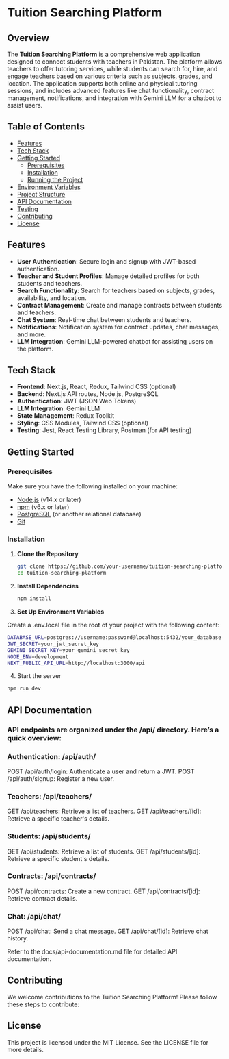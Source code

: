 # Tuition Searching Platform

## Overview

The **Tuition Searching Platform** is a comprehensive web application designed to connect students with teachers in Pakistan. The platform allows teachers to offer tutoring services, while students can search for, hire, and engage teachers based on various criteria such as subjects, grades, and location. The application supports both online and physical tutoring sessions, and includes advanced features like chat functionality, contract management, notifications, and integration with Gemini LLM for a chatbot to assist users.

## Table of Contents

- [Features](#features)
- [Tech Stack](#tech-stack)
- [Getting Started](#getting-started)
  - [Prerequisites](#prerequisites)
  - [Installation](#installation)
  - [Running the Project](#running-the-project)
- [Environment Variables](#environment-variables)
- [Project Structure](#project-structure)
- [API Documentation](#api-documentation)
- [Testing](#testing)
- [Contributing](#contributing)
- [License](#license)

## Features

- **User Authentication**: Secure login and signup with JWT-based authentication.
- **Teacher and Student Profiles**: Manage detailed profiles for both students and teachers.
- **Search Functionality**: Search for teachers based on subjects, grades, availability, and location.
- **Contract Management**: Create and manage contracts between students and teachers.
- **Chat System**: Real-time chat between students and teachers.
- **Notifications**: Notification system for contract updates, chat messages, and more.
- **LLM Integration**: Gemini LLM-powered chatbot for assisting users on the platform.

## Tech Stack

- **Frontend**: Next.js, React, Redux, Tailwind CSS (optional)
- **Backend**: Next.js API routes, Node.js, PostgreSQL
- **Authentication**: JWT (JSON Web Tokens)
- **LLM Integration**: Gemini LLM
- **State Management**: Redux Toolkit
- **Styling**: CSS Modules, Tailwind CSS (optional)
- **Testing**: Jest, React Testing Library, Postman (for API testing)

## Getting Started

### Prerequisites

Make sure you have the following installed on your machine:

- [Node.js](https://nodejs.org/) (v14.x or later)
- [npm](https://www.npmjs.com/) (v6.x or later)
- [PostgreSQL](https://www.postgresql.org/) (or another relational database)
- [Git](https://git-scm.com/)

### Installation

1. **Clone the Repository**

   ```bash
   git clone https://github.com/your-username/tuition-searching-platform.git
   cd tuition-searching-platform
   ```
2. **Install Dependencies**
   ```bash
   npm install

   ```


3. **Set Up Environment Variables**

Create a .env.local file in the root of your project with the following content:

  ```bash
  DATABASE_URL=postgres://username:password@localhost:5432/your_database
  JWT_SECRET=your_jwt_secret_key
  GEMINI_SECRET_KEY=your_gemini_secret_key
  NODE_ENV=development
  NEXT_PUBLIC_API_URL=http://localhost:3000/api
  ```
4. Start the server

```bash
npm run dev
```
## API Documentation

### API endpoints are organized under the /api/ directory. Here’s a quick overview:

### Authentication: /api/auth/

POST /api/auth/login: Authenticate a user and return a JWT.
POST /api/auth/signup: Register a new user.

### Teachers: /api/teachers/

GET /api/teachers: Retrieve a list of teachers.
GET /api/teachers/[id]: Retrieve a specific teacher's details.

### Students: /api/students/

GET /api/students: Retrieve a list of students.
GET /api/students/[id]: Retrieve a specific student's details.

### Contracts: /api/contracts/

POST /api/contracts: Create a new contract.
GET /api/contracts/[id]: Retrieve contract details.

### Chat: /api/chat/

POST /api/chat: Send a chat message.
GET /api/chat/[id]: Retrieve chat history.

Refer to the docs/api-documentation.md file for detailed API documentation.

## Contributing
We welcome contributions to the Tuition Searching Platform! Please follow these steps to contribute:

## License
This project is licensed under the MIT License. See the LICENSE file for more details.


